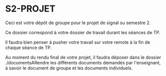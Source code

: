# S2-PROJET


Ceci est votre dépôt de groupe pour le projet de signal su semestre 2. 

Ce dossier correspond à votre dossier de travail durant les séances de TP. 

Il faudra bien penser à pusher votre travail sur votre remote à la fin de chaque séance de TP. 

Au moment du rendu final de votre projet, il faudra déposer dans le dossier ./documentsARendre les différents documents demandés par l'enseignant, à savoir le document de groupe et les documents individuels. 